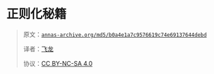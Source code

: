 # 正则化秘籍

> 原文：[`annas-archive.org/md5/b0a4e1a7c9576619c74e69137644debd`](https://annas-archive.org/md5/b0a4e1a7c9576619c74e69137644debd)
> 
> 译者：[飞龙](https://github.com/wizardforcel)
> 
> 协议：[CC BY-NC-SA 4.0](http://creativecommons.org/licenses/by-nc-sa/4.0/)